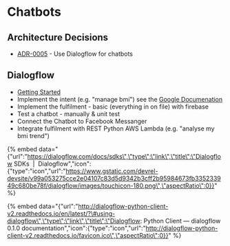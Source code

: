 # Chatbots

## Architecture Decisions

* [ADR-0005](https://github.com/denseidel/developer-playbook/blob/master/docs/adr/0005-use-dialogflow-for-chatbots.md) - Use Dialogflow for chatbots

## Dialogflow

* [Getting Started](https://dialogflow.com/docs/getting-started/basics)
* Implement the intent \(e.g. "manage bmi"\) see the [Google Documenation](https://dialogflow.com/docs/getting-started/building-your-first-agent)
* Implement the fulfilment - basic \(everything in on file\) with firebase
* Test a chatbot - manually & unit test
* Connect the Chatbot to Facebook Messanger
* Integrate fulfilment with REST Python AWS Lambda \(e.g. "analyse my bmi trend"\) 







{% embed data="{\"url\":\"https://dialogflow.com/docs/sdks\",\"type\":\"link\",\"title\":\"Dialogflow SDKs  \|  Dialogflow\",\"icon\":{\"type\":\"icon\",\"url\":\"https://www.gstatic.com/devrel-devsite/v99a053275cce2e04107c83d5d9342b3cff2b95984673fb335233949c680be78f/dialogflow/images/touchicon-180.png\",\"aspectRatio\":0}}" %}

{% embed data="{\"url\":\"http://dialogflow-python-client-v2.readthedocs.io/en/latest/?\#using-dialogflow\",\"type\":\"link\",\"title\":\"Dialogflow: Python Client — dialogflow 0.1.0 documentation\",\"icon\":{\"type\":\"icon\",\"url\":\"http://dialogflow-python-client-v2.readthedocs.io/favicon.ico\",\"aspectRatio\":0}}" %}



